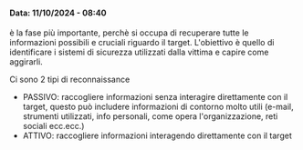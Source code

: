 #### Data: 11/10/2024 - 08:40

è la fase più importante, perchè si occupa di recuperare tutte le informazioni possibili e cruciali riguardo il target. L'obiettivo è quello di identificare i sistemi di sicurezza utilizzati dalla vittima e capire come aggirarli.

Ci sono 2 tipi di reconnaissance

- PASSIVO: raccogliere informazioni senza interagire direttamente con il target, questo può includere informazioni di contorno molto utili (e-mail, strumenti utilizzati, info personali, come opera l'organizzazione, reti sociali ecc.ecc.)
- ATTIVO: raccogliere informazioni interagendo direttamente con il target